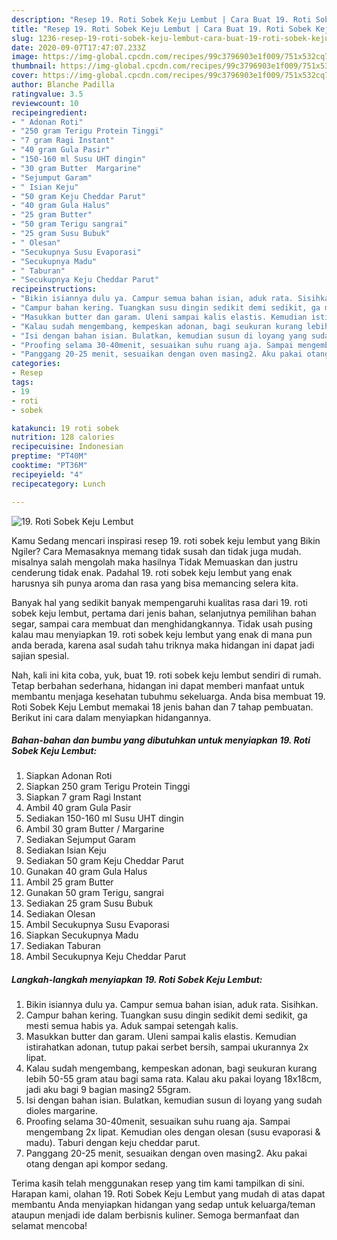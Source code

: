 ```yaml
---
description: "Resep 19. Roti Sobek Keju Lembut | Cara Buat 19. Roti Sobek Keju Lembut Yang Enak Dan Mudah"
title: "Resep 19. Roti Sobek Keju Lembut | Cara Buat 19. Roti Sobek Keju Lembut Yang Enak Dan Mudah"
slug: 1236-resep-19-roti-sobek-keju-lembut-cara-buat-19-roti-sobek-keju-lembut-yang-enak-dan-mudah
date: 2020-09-07T17:47:07.233Z
image: https://img-global.cpcdn.com/recipes/99c3796903e1f009/751x532cq70/19-roti-sobek-keju-lembut-foto-resep-utama.jpg
thumbnail: https://img-global.cpcdn.com/recipes/99c3796903e1f009/751x532cq70/19-roti-sobek-keju-lembut-foto-resep-utama.jpg
cover: https://img-global.cpcdn.com/recipes/99c3796903e1f009/751x532cq70/19-roti-sobek-keju-lembut-foto-resep-utama.jpg
author: Blanche Padilla
ratingvalue: 3.5
reviewcount: 10
recipeingredient:
- " Adonan Roti"
- "250 gram Terigu Protein Tinggi"
- "7 gram Ragi Instant"
- "40 gram Gula Pasir"
- "150-160 ml Susu UHT dingin"
- "30 gram Butter  Margarine"
- "Sejumput Garam"
- " Isian Keju"
- "50 gram Keju Cheddar Parut"
- "40 gram Gula Halus"
- "25 gram Butter"
- "50 gram Terigu sangrai"
- "25 gram Susu Bubuk"
- " Olesan"
- "Secukupnya Susu Evaporasi"
- "Secukupnya Madu"
- " Taburan"
- "Secukupnya Keju Cheddar Parut"
recipeinstructions:
- "Bikin isiannya dulu ya. Campur semua bahan isian, aduk rata. Sisihkan."
- "Campur bahan kering. Tuangkan susu dingin sedikit demi sedikit, ga mesti semua habis ya. Aduk sampai setengah kalis."
- "Masukkan butter dan garam. Uleni sampai kalis elastis. Kemudian istirahatkan adonan, tutup pakai serbet bersih, sampai ukurannya 2x lipat."
- "Kalau sudah mengembang, kempeskan adonan, bagi seukuran kurang lebih 50-55 gram atau bagi sama rata. Kalau aku pakai loyang 18x18cm, jadi aku bagi 9 bagian masing2 55gram."
- "Isi dengan bahan isian. Bulatkan, kemudian susun di loyang yang sudah dioles margarine."
- "Proofing selama 30-40menit, sesuaikan suhu ruang aja. Sampai mengembang 2x lipat. Kemudian oles dengan olesan (susu evaporasi &amp; madu). Taburi dengan keju cheddar parut."
- "Panggang 20-25 menit, sesuaikan dengan oven masing2. Aku pakai otang dengan api kompor sedang."
categories:
- Resep
tags:
- 19
- roti
- sobek

katakunci: 19 roti sobek 
nutrition: 128 calories
recipecuisine: Indonesian
preptime: "PT40M"
cooktime: "PT36M"
recipeyield: "4"
recipecategory: Lunch

---
```



![19. Roti Sobek Keju Lembut](https://img-global.cpcdn.com/recipes/99c3796903e1f009/751x532cq70/19-roti-sobek-keju-lembut-foto-resep-utama.jpg)

Kamu Sedang mencari inspirasi resep 19. roti sobek keju lembut yang Bikin Ngiler? Cara Memasaknya memang tidak susah dan tidak juga mudah. misalnya salah mengolah maka hasilnya Tidak Memuaskan dan justru cenderung tidak enak. Padahal 19. roti sobek keju lembut yang enak harusnya sih punya aroma dan rasa yang bisa memancing selera kita.

Banyak hal yang sedikit banyak mempengaruhi kualitas rasa dari 19. roti sobek keju lembut, pertama dari jenis bahan, selanjutnya pemilihan bahan segar, sampai cara membuat dan menghidangkannya. Tidak usah pusing kalau mau menyiapkan 19. roti sobek keju lembut yang enak di mana pun anda berada, karena asal sudah tahu triknya maka hidangan ini dapat jadi sajian spesial.




Nah, kali ini kita coba, yuk, buat 19. roti sobek keju lembut sendiri di rumah. Tetap berbahan sederhana, hidangan ini dapat memberi manfaat untuk membantu menjaga kesehatan tubuhmu sekeluarga. Anda bisa membuat 19. Roti Sobek Keju Lembut memakai 18 jenis bahan dan 7 tahap pembuatan. Berikut ini cara dalam menyiapkan hidangannya.

<!--inarticleads1-->

##### Bahan-bahan dan bumbu yang dibutuhkan untuk menyiapkan 19. Roti Sobek Keju Lembut:

1. Siapkan  Adonan Roti
1. Siapkan 250 gram Terigu Protein Tinggi
1. Siapkan 7 gram Ragi Instant
1. Ambil 40 gram Gula Pasir
1. Sediakan 150-160 ml Susu UHT dingin
1. Ambil 30 gram Butter / Margarine
1. Sediakan Sejumput Garam
1. Sediakan  Isian Keju
1. Sediakan 50 gram Keju Cheddar Parut
1. Gunakan 40 gram Gula Halus
1. Ambil 25 gram Butter
1. Gunakan 50 gram Terigu, sangrai
1. Sediakan 25 gram Susu Bubuk
1. Sediakan  Olesan
1. Ambil Secukupnya Susu Evaporasi
1. Siapkan Secukupnya Madu
1. Sediakan  Taburan
1. Ambil Secukupnya Keju Cheddar Parut




<!--inarticleads2-->

##### Langkah-langkah menyiapkan 19. Roti Sobek Keju Lembut:

1. Bikin isiannya dulu ya. Campur semua bahan isian, aduk rata. Sisihkan.
1. Campur bahan kering. Tuangkan susu dingin sedikit demi sedikit, ga mesti semua habis ya. Aduk sampai setengah kalis.
1. Masukkan butter dan garam. Uleni sampai kalis elastis. Kemudian istirahatkan adonan, tutup pakai serbet bersih, sampai ukurannya 2x lipat.
1. Kalau sudah mengembang, kempeskan adonan, bagi seukuran kurang lebih 50-55 gram atau bagi sama rata. Kalau aku pakai loyang 18x18cm, jadi aku bagi 9 bagian masing2 55gram.
1. Isi dengan bahan isian. Bulatkan, kemudian susun di loyang yang sudah dioles margarine.
1. Proofing selama 30-40menit, sesuaikan suhu ruang aja. Sampai mengembang 2x lipat. Kemudian oles dengan olesan (susu evaporasi &amp; madu). Taburi dengan keju cheddar parut.
1. Panggang 20-25 menit, sesuaikan dengan oven masing2. Aku pakai otang dengan api kompor sedang.




Terima kasih telah menggunakan resep yang tim kami tampilkan di sini. Harapan kami, olahan 19. Roti Sobek Keju Lembut yang mudah di atas dapat membantu Anda menyiapkan hidangan yang sedap untuk keluarga/teman ataupun menjadi ide dalam berbisnis kuliner. Semoga bermanfaat dan selamat mencoba!
